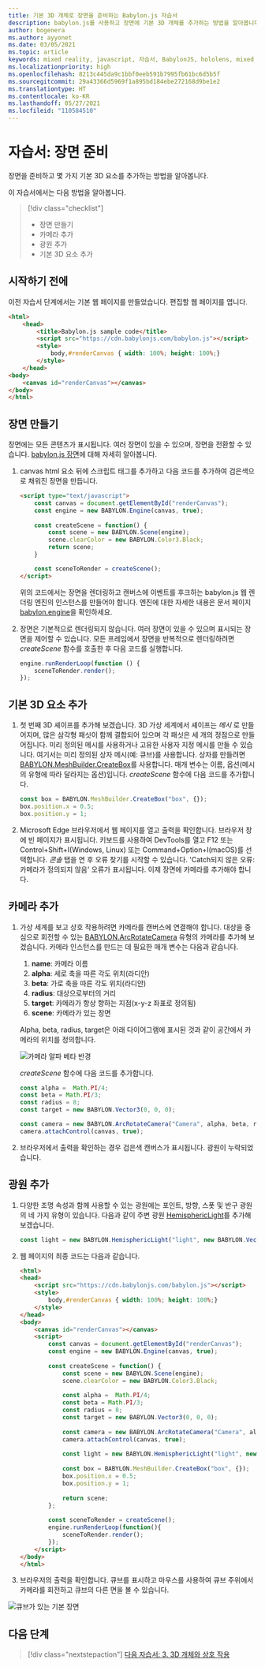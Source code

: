 ```yaml
---
title: 기본 3D 개체로 장면을 준비하는 Babylon.js 자습서
description: babylon.js를 사용하고 장면에 기본 3D 개체를 추가하는 방법을 알아봅니다.
author: bogenera
ms.author: ayyonet
ms.date: 03/05/2021
ms.topic: article
keywords: mixed reality, javascript, 자습서, BabylonJS, hololens, mixed reality, UWP, Windows 10, WebXR, 몰입형 웹
ms.localizationpriority: high
ms.openlocfilehash: 8213c445da9c1bbf0eeb591b7995fb61bc6d5b5f
ms.sourcegitcommit: 29a43366d5969f1a895bd184ebe272168d9be1e2
ms.translationtype: HT
ms.contentlocale: ko-KR
ms.lasthandoff: 05/27/2021
ms.locfileid: "110584510"
---
```

# <a name="tutorial-prepare-a-scene"></a>자습서: 장면 준비

장면을 준비하고 몇 가지 기본 3D 요소를 추가하는 방법을 알아봅니다.

이 자습서에서는 다음 방법을 알아봅니다.

> [!div class="checklist"]
> * 장면 만들기
> * 카메라 추가
> * 광원 추가
> * 기본 3D 요소 추가

## <a name="before-you-begin"></a>시작하기 전에

이전 자습서 단계에서는 기본 웹 페이지를 만들었습니다. 편집할 웹 페이지를 엽니다.

```html
<html>
    <head>
        <title>Babylon.js sample code</title>
        <script src="https://cdn.babylonjs.com/babylon.js"></script>
        <style>
            body,#renderCanvas { width: 100%; height: 100%;}
        </style>
    </head>
<body>
    <canvas id="renderCanvas"></canvas>
</body>
</html>
```

## <a name="create-a-scene"></a>장면 만들기

장면에는 모든 콘텐츠가 표시됩니다. 여러 장면이 있을 수 있으며, 장면을 전환할 수 있습니다. [babylon.js 장면](https://doc.babylonjs.com/divingDeeper/scene)에 대해 자세히 알아봅니다.

1. canvas html 요소 뒤에 스크립트 태그를 추가하고 다음 코드를 추가하여 검은색으로 채워진 장면을 만듭니다.

    ```html
    <script type="text/javascript">
        const canvas = document.getElementById("renderCanvas");
        const engine = new BABYLON.Engine(canvas, true);
        
        const createScene = function() {
            const scene = new BABYLON.Scene(engine);
            scene.clearColor = new BABYLON.Color3.Black;
            return scene;
        }

        const sceneToRender = createScene();
    </script>
    ```

    위의 코드에서는 장면을 렌더링하고 캔버스에 이벤트를 후크하는 babylon.js 웹 렌더링 엔진의 인스턴스를 만들어야 합니다. 엔진에 대한 자세한 내용은 문서 페이지 [babylon.engine](https://doc.babylonjs.com/typedoc/classes/babylon.engine)을 확인하세요.

1. 장면은 기본적으로 렌더링되지 않습니다. 여러 장면이 있을 수 있으며 표시되는 장면을 제어할 수 있습니다. 모든 프레임에서 장면을 반복적으로 렌더링하려면 *createScene* 함수를 호출한 후 다음 코드를 실행합니다.

    ```javascript
    engine.runRenderLoop(function () {
        sceneToRender.render();
    });
    ```

## <a name="add-basic-3d-element"></a>기본 3D 요소 추가

1. 첫 번째 3D 셰이프를 추가해 보겠습니다. 3D 가상 세계에서 셰이프는 *메시* 로 만들어지며, 많은 삼각형 패싯이 함께 결합되어 있으며 각 패싯은 세 개의 정점으로 만들어집니다. 미리 정의된 메시를 사용하거나 고유한 사용자 지정 메시를 만들 수 있습니다. 여기서는 미리 정의된 상자 메시(예: 큐브)를 사용합니다. 상자를 만들려면 [BABYLON.MeshBuilder.CreateBox](https://doc.babylonjs.com/divingDeeper/mesh/creation/set/box)를 사용합니다. 매개 변수는 이름, 옵션(메시의 유형에 따라 달라지는 옵션)입니다. *createScene* 함수에 다음 코드를 추가합니다.

    ```javascript
    const box = BABYLON.MeshBuilder.CreateBox("box", {});
    box.position.x = 0.5;
    box.position.y = 1;
    ```

1. Microsoft Edge 브라우저에서 웹 페이지를 열고 출력을 확인합니다. 브라우저 창에 빈 페이지가 표시됩니다. 키보드를 사용하여 DevTools를 열고 F12 또는 Control+Shift+I(Windows, Linux) 또는 Command+Option+I(macOS)를 선택합니다. *콘솔* 탭을 연 후 오류 찾기를 시작할 수 있습니다. 'Catch되지 않은 오류: 카메라가 정의되지 않음' 오류가 표시됩니다. 이제 장면에 카메라를 추가해야 합니다.

## <a name="add-a-camera"></a>카메라 추가

1. 가상 세계를 보고 상호 작용하려면 카메라를 캔버스에 연결해야 합니다. 대상을 중심으로 회전할 수 있는 [BABYLON.ArcRotateCamera](https://doc.babylonjs.com/divingDeeper/cameras/camera_introduction#arc-rotate-camera) 유형의 카메라를 추가해 보겠습니다. 카메라 인스턴스를 만드는 데 필요한 매개 변수는 다음과 같습니다.
    1. **name**: 카메라 이름
    1. **alpha**: 세로 축을 따른 각도 위치(라디안)
    1. **beta**: 가로 축을 따른 각도 위치(라디안)
    1. **radius**: 대상으로부터의 거리
    1. **target**: 카메라가 항상 향하는 지점(x-y-z 좌표로 정의됨)
    1. **scene**: 카메라가 있는 장면

    Alpha, beta, radius, target은 아래 다이어그램에 표시된 것과 같이 공간에서 카메라의 위치를 정의합니다.

    ![카메라 알파 베타 반경](../images/camera-alpha-beta-radius.jpg)

    *createScene* 함수에 다음 코드를 추가합니다.

    ```javascript
    const alpha =  Math.PI/4;
    const beta = Math.PI/3;
    const radius = 8;
    const target = new BABYLON.Vector3(0, 0, 0);
    
    const camera = new BABYLON.ArcRotateCamera("Camera", alpha, beta, radius, target, scene);
    camera.attachControl(canvas, true);
    ```

1. 브라우저에서 출력을 확인하는 경우 검은색 캔버스가 표시됩니다. 광원이 누락되었습니다.

## <a name="add-light"></a>광원 추가

1. 다양한 조명 속성과 함께 사용할 수 있는 광원에는 포인트, 방향, 스폿 및 반구 광원의 네 가지 유형이 있습니다. 다음과 같이 주변 광원 [HemisphericLight](https://doc.babylonjs.com/typedoc/classes/babylon.hemisphericlight)를 추가해 보겠습니다.

    ```javascript
    const light = new BABYLON.HemisphericLight("light", new BABYLON.Vector3(1, 1, 0));
    ```

1. 웹 페이지의 최종 코드는 다음과 같습니다.

    ```html
    <html>
    <head>
        <script src="https://cdn.babylonjs.com/babylon.js"></script>
        <style>
            body,#renderCanvas { width: 100%; height: 100%;}
        </style>
    </head>
    <body>
        <canvas id="renderCanvas"></canvas>
        <script>
            const canvas = document.getElementById("renderCanvas");
            const engine = new BABYLON.Engine(canvas, true);
            
            const createScene = function() {
                const scene = new BABYLON.Scene(engine);
                scene.clearColor = new BABYLON.Color3.Black;
                
                const alpha =  Math.PI/4;
                const beta = Math.PI/3;
                const radius = 8;
                const target = new BABYLON.Vector3(0, 0, 0);
                
                const camera = new BABYLON.ArcRotateCamera("Camera", alpha, beta, radius, target, scene);
                camera.attachControl(canvas, true);
                
                const light = new BABYLON.HemisphericLight("light", new BABYLON.Vector3(1, 1, 0));
                
                const box = BABYLON.MeshBuilder.CreateBox("box", {});
                box.position.x = 0.5;
                box.position.y = 1;
                
                return scene;
            };
            
            const sceneToRender = createScene();
            engine.runRenderLoop(function(){
                sceneToRender.render();
            });
        </script>
    </body>
    </html>
    ```

1. 브라우저의 출력을 확인합니다. 큐브를 표시하고 마우스를 사용하여 큐브 주위에서 카메라를 회전하고 큐브의 다른 면을 볼 수 있습니다.

![큐브가 있는 기본 장면](../images/hello-world-basic-scene.png)

## <a name="next-steps"></a>다음 단계

> [!div class="nextstepaction"]
> [다음 자습서: 3. 3D 개체와 상호 작용](interact-03.md)
